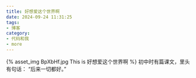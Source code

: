 ```yaml
---
title: 好想爱这个世界啊
date: 2024-09-24 11:31:25
tags:
- 博客
category:
- 代码和我
- more
---
```

{% asset_img BpXbHf.jpg This is 好想爱这个世界啊 %}
初中时有篇课文，里头有句话：
“后来一切都好。” ​​​